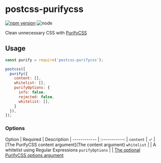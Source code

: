 # postcss-purifycss

[![npm version](https://img.shields.io/npm/v/postcss-purifycss.svg)](https://www.npmjs.com/package/postcss-purifycss) ![node](https://img.shields.io/node/v/@reflar/postcss-purifycss.svg)

Clean unnecessary CSS with [PurifyCSS](https://github.com/purifycss/purifycss)

## Usage

```js
const purify = require('postcss-purifycss');

postcss([
  purify({
    content: [],
    whitelist: [],
    purifyOptions: {
      info: false,
      rejected: false,
      whitelist: [],
    }
  }),
]);
```

### Options

Option  | Required | Description |
 ------------ | :-----------: |
`content` | ✓ | [The PurifyCSS content argument](The content argument)
`whitelist` | | A whitelist using Regular Expressions
`purifyOptions` | | [The optional PurifyCSS options argument](https://github.com/purifycss/purifycss#the-optional-options-argument)
